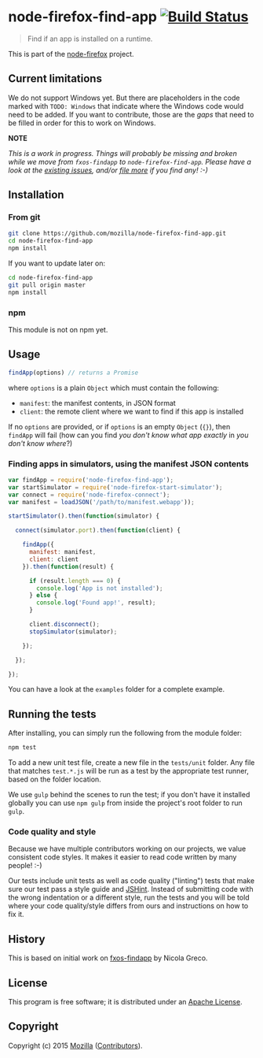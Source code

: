 # node-firefox-find-app [![Build Status](https://secure.travis-ci.org/mozilla/node-firefox-find-app.png?branch=master)](http://travis-ci.org/mozilla/node-firefox-find-app)

> Find if an app is installed on a runtime.

This is part of the [node-firefox](https://github.com/mozilla/node-firefox) project.

## Current limitations

We do not support Windows yet. But there are placeholders in the code marked with `TODO: Windows` that indicate where the Windows code would need to be added. If you want to contribute, those are the *gaps* that need to be filled in order for this to work on Windows.

**NOTE**

*This is a work in progress. Things will probably be missing and broken while we move from `fxos-findapp` to `node-firefox-find-app`. Please have a look at the [existing issues](https://github.com/mozilla/node-firefox-find-app/issues), and/or [file more](https://github.com/mozilla/node-firefox-find-app/issues/new) if you find any! :-)*

## Installation

### From git

```bash
git clone https://github.com/mozilla/node-firefox-find-app.git
cd node-firefox-find-app
npm install
```

If you want to update later on:

```bash
cd node-firefox-find-app
git pull origin master
npm install
```

### npm

<!--
```bash
npm install node-firefox-find-app
```
-->

This module is not on npm yet.

## Usage

```javascript
findApp(options) // returns a Promise
```

where `options` is a plain `Object` which must contain the following:

* `manifest`: the manifest contents, in JSON format
* `client`: the remote client where we want to find if this app is installed

If no `options` are provided, or if `options` is an empty `Object` (`{}`), then `findApp` will fail (how can you find *you don't know what app exactly* in *you don't know where*?)


### Finding apps in simulators, using the manifest JSON contents

```javascript
var findApp = require('node-firefox-find-app');
var startSimulator = require('node-firefox-start-simulator');
var connect = require('node-firefox-connect');
var manifest = loadJSON('/path/to/manifest.webapp'));

startSimulator().then(function(simulator) {

  connect(simulator.port).then(function(client) {

    findApp({
      manifest: manifest,
      client: client
    }).then(function(result) {

      if (result.length === 0) {
        console.log('App is not installed');
      } else {
        console.log('Found app!', result);
      }

      client.disconnect();
      stopSimulator(simulator);

    });

  });

});


```

You can have a look at the `examples` folder for a complete example.

## Running the tests

After installing, you can simply run the following from the module folder:

```bash
npm test
```

To add a new unit test file, create a new file in the `tests/unit` folder. Any file that matches `test.*.js` will be run as a test by the appropriate test runner, based on the folder location.

We use `gulp` behind the scenes to run the test; if you don't have it installed globally you can use `npm gulp` from inside the project's root folder to run `gulp`.

### Code quality and style

Because we have multiple contributors working on our projects, we value consistent code styles. It makes it easier to read code written by many people! :-)

Our tests include unit tests as well as code quality ("linting") tests that make sure our test pass a style guide and [JSHint](http://jshint.com/). Instead of submitting code with the wrong indentation or a different style, run the tests and you will be told where your code quality/style differs from ours and instructions on how to fix it.

## History

This is based on initial work on [fxos-findapp](https://github.com/nicola/fxos-findapp) by Nicola Greco.

## License

This program is free software; it is distributed under an
[Apache License](https://github.com/mozilla/node-firefox-find-app/blob/master/LICENSE).

## Copyright

Copyright (c) 2015 [Mozilla](https://mozilla.org)
([Contributors](https://github.com/mozilla/node-firefox-find-app/graphs/contributors)).

